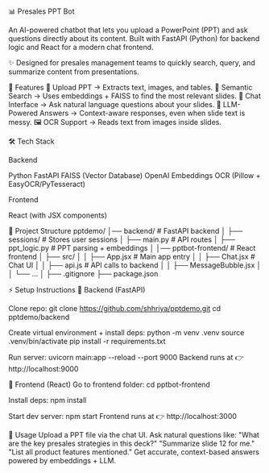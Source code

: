 📊 Presales PPT Bot

An AI-powered chatbot that lets you upload a PowerPoint (PPT) and ask questions directly about its content.
Built with FastAPI (Python) for backend logic and React for a modern chat frontend.

✨ Designed for presales management teams to quickly search, query, and summarize content from presentations.

🚀 Features
📂 Upload PPT → Extracts text, images, and tables.
🔎 Semantic Search → Uses embeddings + FAISS to find the most relevant slides.
💬 Chat Interface → Ask natural language questions about your slides.
🧠 LLM-Powered Answers → Context-aware responses, even when slide text is messy.
🖼 OCR Support → Reads text from images inside slides.


🛠 Tech Stack

Backend

Python
FastAPI
FAISS (Vector Database)
OpenAI Embeddings
OCR (Pillow + EasyOCR/PyTesseract)

Frontend

React (with JSX components)


📂 Project Structure
pptdemo/
│── backend/                # FastAPI backend
│   ├── sessions/           # Stores user sessions
│   ├── main.py             # API routes
│   ├── ppt_logic.py        # PPT parsing + embeddings
│
│── pptbot-frontend/        # React frontend
│   ├── src/
│   │   ├── App.jsx         # Main app entry
│   │   ├── Chat.jsx        # Chat UI
│   │   ├── api.js          # API calls to backend
│   │   ├── MessageBubble.jsx
│   │   └── ...
│
├── .gitignore
├── package.json


⚡️ Setup Instructions
🔹 Backend (FastAPI)

Clone repo:
git clone https://github.com/shhriya/pptdemo.git
cd pptdemo/backend

Create virtual environment + install deps:
python -m venv .venv
source .venv/bin/activate 
pip install -r requirements.txt

Run server:
uvicorn main:app --reload --port 9000
Backend runs at 👉 http://localhost:9000

🔹 Frontend (React)
Go to frontend folder:
cd pptbot-frontend

Install deps:
npm install

Start dev server:
npm start
Frontend runs at 👉 http://localhost:3000


🎯 Usage
Upload a PPT file via the chat UI.
Ask natural questions like:
"What are the key presales strategies in this deck?"
"Summarize slide 12 for me."
"List all product features mentioned."
Get accurate, context-based answers powered by embeddings + LLM.
